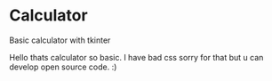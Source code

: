 # Calculator
Basic calculator with tkinter

Hello thats calculator so basic. I have bad css sorry for that but u can develop open source code. :)

